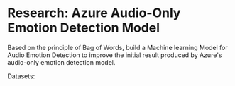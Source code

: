 # Research: Azure Audio-Only Emotion Detection Model
Based on the principle of Bag of Words, build a Machine learning Model for Audio Emotion Detection to improve the initial result produced by Azure's audio-only emotion detection model.

Datasets:


